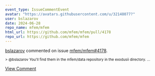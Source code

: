 ```yaml
---
event_type: IssueCommentEvent
avatar: "https://avatars.githubusercontent.com/u/32148077?"
user: bslazarov
date: 2024-06-28
repo_name: mfem/mfem
html_url: https://github.com/mfem/mfem/pull/4178
repo_url: https://github.com/mfem/mfem
---
```


<a href='https://github.com/bslazarov' target='_blank'>bslazarov</a> commented on issue <a href='https://github.com/mfem/mfem/pull/4178' target='_blank'>mfem/mfem#4178</a>.

<small>> @bslazarov You'll find them in the mfem/data repository in the exodusii directory....</small>

<a href='https://github.com/mfem/mfem/pull/4178' target='_blank'>View Comment</a>